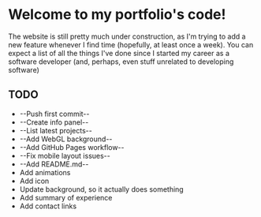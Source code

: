 # Welcome to my portfolio's code!

The website is still pretty much under construction, as I'm trying to add a new feature whenever I find time (hopefully, at least once a week). You can expect a list of all the things I've done since I started my career as a software developer (and, perhaps, even stuff unrelated to developing software)

## TODO
* --Push first commit--
* --Create info panel--
* --List latest projects--
* --Add WebGL background--
* --Add GitHub Pages workflow--
* --Fix mobile layout issues--
* --Add README.md--
* Add animations
* Add icon
* Update background, so it actually does something
* Add summary of experience
* Add contact links